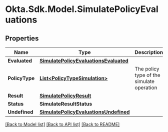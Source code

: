 # Okta.Sdk.Model.SimulatePolicyEvaluations

## Properties

Name | Type | Description | Notes
------------ | ------------- | ------------- | -------------
**Evaluated** | [**SimulatePolicyEvaluationsEvaluated**](SimulatePolicyEvaluationsEvaluated.md) |  | [optional] 
**PolicyType** | [**List&lt;PolicyTypeSimulation&gt;**](PolicyTypeSimulation.md) | The policy type of the simulate operation | [optional] 
**Result** | [**SimulatePolicyResult**](SimulatePolicyResult.md) |  | [optional] 
**Status** | **SimulateResultStatus** |  | [optional] 
**Undefined** | [**SimulatePolicyEvaluationsUndefined**](SimulatePolicyEvaluationsUndefined.md) |  | [optional] 

[[Back to Model list]](../README.md#documentation-for-models) [[Back to API list]](../README.md#documentation-for-api-endpoints) [[Back to README]](../README.md)

